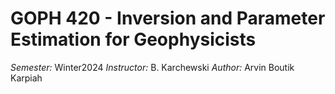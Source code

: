 # GOPH 420 - Inversion and Parameter Estimation for Geophysicists 
*Semester:* Winter2024 
*Instructor:* B. Karchewski 
*Author:* Arvin Boutik Karpiah
